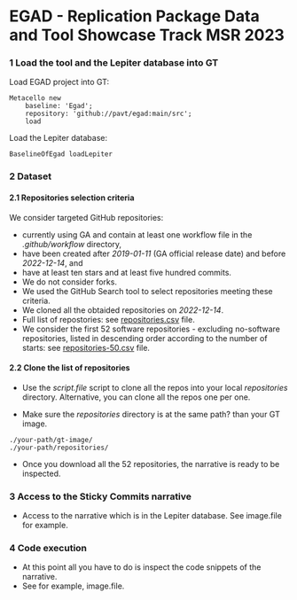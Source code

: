 # EGAD - Replication Package Data and Tool Showcase Track MSR 2023

### 1 Load the tool and the Lepiter database into GT

Load EGAD project into GT:
```
Metacello new
	baseline: 'Egad';
	repository: 'github://pavt/egad:main/src';
	load
```

Load the Lepiter database:
```
BaselineOfEgad loadLepiter
```

### 2 Dataset

#### 2.1 Repositories selection criteria

We consider targeted GitHub repositories: 
- currently using GA and contain at least one workflow file in the *.github/workflow* directory,
- have been created  after *2019-01-11* (GA official release date)  and before *2022-12-14*, and 
- have at least ten stars and at least five hundred commits. 
- We do not consider forks. 
- We used the GitHub Search tool to select repositories meeting these criteria. 
- We cloned all the obtaided repositories on *2022-12-14*. 
- Full list of repostories: see [repositories.csv](https://github.com/pavt/egad/blob/main/dataset/repositories.csv) file.
- We consider the first 52 software repositories - excluding no-software repositories, listed in descending order according to the number of starts: see [repositories-50.csv](https://github.com/pavt/egad/blob/main/dataset/repositories-50.csv) file.


#### 2.2 Clone the list of repositories


- Use the *script.file* script to clone all the repos into your local *repositories* directory. Alternative, you can clone all the repos one per one.

- Make sure the *repositories* directory is at the same path? than your GT image.
```
./your-path/gt-image/
./your-path/repositories/
```
- Once you download all the 52 repositories, the narrative is ready to be inspected.

### 3 Access to the Sticky Commits narrative

-  Access to the narrative which is in the Lepiter database. See image.file for example.

### 4 Code execution
- At this point all you have to do is inspect the code snippets of the narrative.
- See for example, image.file.
